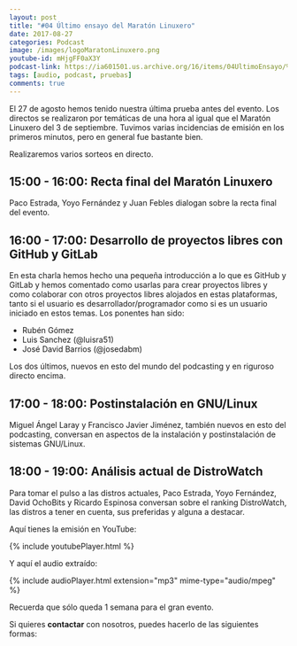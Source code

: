 ```yaml
---
layout: post
title: "#04 Último ensayo del Maratón Linuxero"
date: 2017-08-27
categories: Podcast
image: /images/logoMaratonLinuxero.png
youtube-id: mHjgFF0aX3Y
podcast-link: https://ia601501.us.archive.org/16/items/04UltimoEnsayo/%2304UltimoEnsayo
tags: [audio, podcast, pruebas]
comments: true
---
```

El 27 de agosto hemos tenido nuestra última prueba antes del evento. Los directos se realizaron por temáticas de una hora al igual que el Maratón Linuxero del 3 de septiembre. Tuvimos varias incidencias de emisión en los primeros minutos, pero en general fue bastante bien.

Realizaremos varios sorteos en directo.

15:00 - 16:00: Recta final del Maratón Linuxero
-----------------------------------------------
Paco Estrada, Yoyo Fernández y Juan Febles dialogan sobre la recta final del evento.

16:00 - 17:00: Desarrollo de proyectos libres con GitHub y GitLab
-----------------------------------------------------------------
En esta charla hemos hecho una pequeña introducción a lo que es GitHub y GitLab y hemos comentado como usarlas para crear proyectos libres y como colaborar con otros proyectos libres alojados en estas plataformas, tanto si el usuario es desarrollador/programador como si es un usuario iniciado en estos temas. Los ponentes han sido:

* Rubén Gómez
* Luis Sanchez (@luisra51)
* José David Barrios (@josedabm)

Los dos últimos, nuevos en esto del mundo del podcasting y en riguroso directo encima.

17:00 - 18:00: Postinstalación en GNU/Linux
-------------------------------------------
Miguel Ángel Laray y Francisco Javier Jiménez, también nuevos en esto del podcasting, conversan en aspectos de la instalación y postinstalación de sistemas GNU/Linux.

18:00 - 19:00: Análisis actual de DistroWatch
---------------------------------------------
Para tomar el pulso a las distros actuales, Paco Estrada, Yoyo Fernández, David OchoBits y Ricardo Espinosa conversan sobre el ranking DistroWatch, las distros a tener en cuenta, sus preferidas y alguna a destacar.

Aquí tienes la emisión en YouTube:

{% include youtubePlayer.html %}

Y aquí el audio extraído:

{% include audioPlayer.html extension="mp3" mime-type="audio/mpeg" %}

Recuerda que sólo queda 1 semana para el gran evento.

Si quieres **contactar** con nosotros, puedes hacerlo de las siguientes formas:
